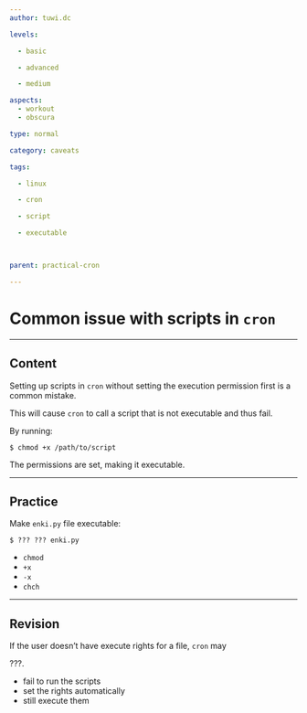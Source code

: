 ```yaml
---
author: tuwi.dc

levels:

  - basic

  - advanced

  - medium

aspects:
  - workout
  - obscura

type: normal

category: caveats

tags:

  - linux

  - cron

  - script

  - executable



parent: practical-cron

---
```


# Common issue with scripts in `cron`

---
## Content

Setting up scripts in `cron` without setting the execution permission first is a common mistake.

This will cause ``cron`` to call a script that is not executable and thus fail.

By running:
```
$ chmod +x /path/to/script
```
The permissions are set, making it executable.

---
## Practice

Make `enki.py` file executable:
```
$ ??? ??? enki.py
```

* `chmod`
* `+x`
* `-x`
* `chch`

---
## Revision

If the user doesn’t have execute rights for a file, `cron` may

???.

* fail to run the scripts
* set the rights automatically
* still execute them

 
